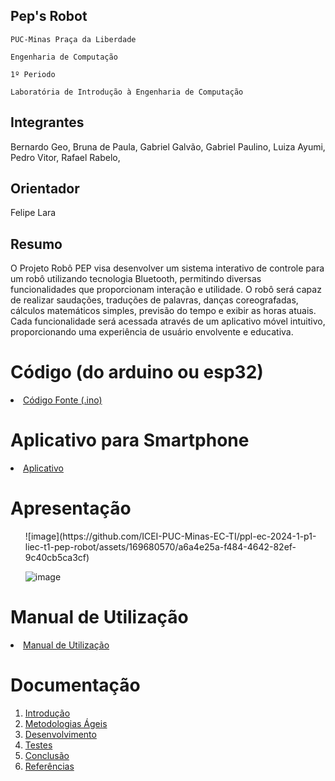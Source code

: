 ## Pep's Robot

`PUC-Minas Praça da Liberdade`

`Engenharia de Computação`

`1º Periodo`

`Laboratória de Introdução à Engenharia de Computação`


## Integrantes

Bernardo Geo,
Bruna de Paula,
Gabriel Galvão,
Gabriel Paulino,
Luiza Ayumi,
Pedro Vitor,
Rafael Rabelo,

## Orientador

Felipe Lara

## Resumo

O Projeto Robô PEP visa desenvolver um sistema interativo de controle para um robô utilizando tecnologia Bluetooth, permitindo diversas funcionalidades que proporcionam interação e utilidade. O robô será capaz de realizar saudações, traduções de palavras, danças coreografadas, cálculos matemáticos simples, previsão do tempo e exibir as horas atuais. Cada funcionalidade será acessada através de um aplicativo móvel intuitivo, proporcionando uma experiência de usuário envolvente e educativa.

# Código (do arduino ou esp32)

<li><a href="Codigo/README.md"> Código Fonte (.ino)</a></li>

# Aplicativo para Smartphone

<li><a href="App/README.md"> Aplicativo </a></li>

# Apresentação

<ol>
![image](https://github.com/ICEI-PUC-Minas-EC-TI/ppl-ec-2024-1-p1-liec-t1-pep-robot/assets/169680570/a6a4e25a-f484-4642-82ef-9c40cb5ca3cf)

![image](https://github.com/ICEI-PUC-Minas-EC-TI/ppl-ec-2024-1-p1-liec-t1-pep-robot/assets/169680570/938693ab-0b3c-49c6-a983-886fd5444116)

</ol>

# Manual de Utilização

<li><a href="Manual/manual de utilização.md"> Manual de Utilização</a></li>


# Documentação

<ol>
<li><a href="Documentacao/01-Introducão.md"> Introdução</a></li>
<li><a href="Documentacao/02-Metodologias Ágeis.md"> Metodologias Ágeis</a></li>
<li><a href="Documentacao/03-Desenvolvimento.md"> Desenvolvimento </a></li>
<li><a href="Documentacao/04-Testes.md"> Testes </a></li>
<li><a href="Documentacao/05-Conclusão.md"> Conclusão </a></li>
<li><a href="Documentacao/06-Referências.md"> Referências </a></li>
</ol>

